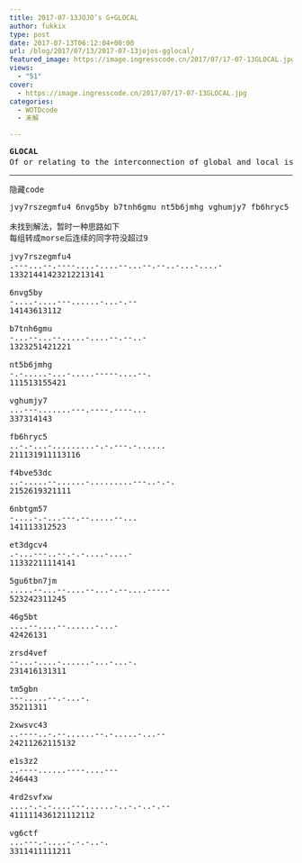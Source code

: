 ```yaml
---
title: 2017-07-13JOJO’s G+GLOCAL
author: fukkix
type: post
date: 2017-07-13T06:12:04+00:00
url: /blog/2017/07/13/2017-07-13jojos-gglocal/
featured_image: https://image.ingresscode.cn/2017/07/17-07-13GLOCAL.jpg?x-oss-process=image/resize,m_fill,w_571,h_220
views:
  - "51"
cover:
  - https://image.ingresscode.cn/2017/07/17-07-13GLOCAL.jpg
categories:
  - WOTDcode
  - 未解

---
```

<pre><strong>GLOCAL
</strong>Of or relating to the interconnection of global and local issues, factors, etc.关于全球和地区互联的问题、因素等等.(Global＋Local)<!--more--></pre>

* * *

<pre>隐藏code</pre>

<pre>jvy7rszegmfu4 6nvg5by b7tnh6gmu nt5b6jmhg vghumjy7 fb6hryc5 f4bve53dc 6nbtgm57 et3dgcv4 5gu6tbn7jm 46g5bt zrsd4vef tm5gbn 2xwsvc43 e1s3z2 4rd2svfxw vg6ctf

未找到解法，暂时一种思路如下
每组转成morse后连续的同字符没超过9

jvy7rszegmfu4 
.---...--.----....-....--...--.--..-...-....-
13321441423212213141

6nvg5by 
-....-....---......-...-.--
14143613112

b7tnh6gmu 
-...--...--.....-....--.--..-
1323251421221

nt5b6jmhg 
-.-.....-...-.....-----....--.
111513155421

vghumjy7 
...---.......---.----.----...
337314143

fb6hryc5  
..-.-...-.........-.-.---.-......
211131911113116

f4bve53dc 
..-.....--......-.........---..-.-.
2152619321111

6nbtgm57 
-....-.-...---.--.....--...
141113312523

et3dgcv4 
.-...---..--.-.-....-....-
11332211114141

5gu6tbn7jm 
.....--...--....--...-.--....-----
523242311245

46g5bt 
....--....--......-...-
42426131

zrsd4vef 
--...-....-......-...-...-.
231416131311

tm5gbn  
---.....--.-...-.
35211311

2xwsvc43 
..----..-.--......--.-.....-...--
24211262115132

e1s3z2 
..----......----....---
246443

4rd2svfxw 
....-.-.-....---......-..-.-..-.--
411111436121112112

vg6ctf 
...---.-....-.-.-..-.
3311411111211


</pre>